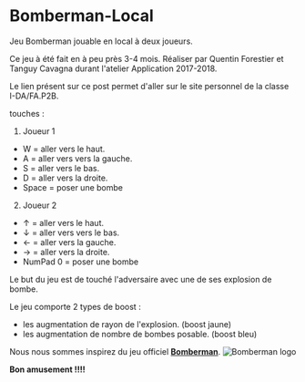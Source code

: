 # Bomberman-Local
Jeu Bomberman jouable en local à deux joueurs.

Ce jeu à été fait en à peu près 3-4 mois.
Réaliser par Quentin Forestier et Tanguy Cavagna durant l'atelier Application 2017-2018.

Le lien présent sur ce post permet d'aller sur le site personnel de la classe I-DA/FA.P2B.

touches :
1. Joueur 1
* W = aller vers le haut.
* A = aller vers vers la gauche.
* S = aller vers le bas.
* D = aller vers la droite.
* Space = poser une bombe
2. Joueur 2
* &#8593; = aller vers le haut.
* &#8595; = aller vers vers le bas.
* &#8592; = aller vers la gauche.
* &#8594; = aller vers la droite.
* NumPad 0 = poser une bombe

Le but du jeu est de touché l'adversaire avec une de ses explosion de bombe.

Le jeu comporte 2 types de boost :
* les augmentation de rayon de l'explosion. (boost jaune)
* les augmentation de nombre de bombes posable. (boost bleu)

Nous nous sommes inspirez du jeu officiel **[Bomberman](http://fr.wikipedia.org/wiki/Bomberman "link to bomberman")**.
![Bomberman logo](https://vignette.wikia.nocookie.net/bomberman/images/e/eb/Bomberman_2.jpg/revision/latest?cb=20110207172040 "bomberman logo")

**Bon amusement !!!!**

